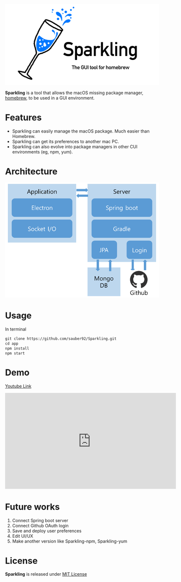 ![Sparkling-logo](app/src/logo.png)  

**Sparkling** is a tool that allows the macOS missing package manager, [homebrew](http://brew.sh/), to be used in a GUI environment.  

# Features    

* Sparkling can easily manage the macOS package. Much easier than Homebrew.  
* Sparkling can get its preferences to another mac PC.  
* Sparkling can also evolve into package managers in other CUI environments (eg, npm, yum).  

# Architecture  

![Sparkling-architecture](app/src/architecture.png)  

# Usage  

In terminal  

```
git clone https://github.com/sauber92/Sparkling.git  
cd app  
npm install  
npm start
```

# Demo

[Youtube Link](https://youtu.be/Vnnu6sH6hYM)

<iframe width="560" height="315" src="https://www.youtube.com/embed/Vnnu6sH6hYM" frameborder="0" allowfullscreen></iframe>

# Future works  

1. Connect Spring boot server  
2. Connect Github OAuth login  
3. Save and deploy user preferences  
4. Edit UI/UX  
5. Make another version like Sparkling-npm, Sparkling-yum

# License  

**Sparkling** is released under [MIT License](LICENSE)

